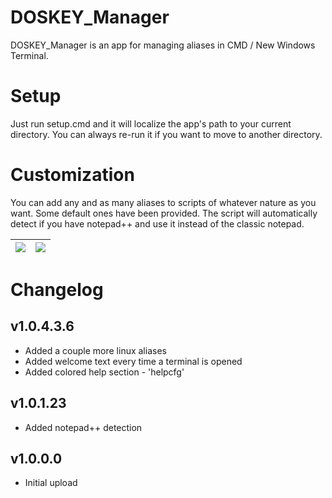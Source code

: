 # DOSKEY_Manager

DOSKEY_Manager is an app for managing aliases in CMD / New Windows Terminal.

# Setup
Just run setup.cmd and it will localize the app's path to your current directory.
You can always re-run it if you want to move to another directory.

# Customization
You can add any and as many aliases to scripts of whatever nature as you want.
Some default ones have been provided.
The script will automatically detect if you have notepad++ and use it instead of the classic notepad.

|![](https://imgur.com/9jcIl8j.png)   |  ![](https://imgur.com/YpQCUyV.png)|
|-------------------------------------|------------------------------------|

# Changelog
## v1.0.4.3.6
+ Added a couple more linux aliases
+ Added welcome text every time a terminal is opened
+ Added colored help section - 'helpcfg'
  
## v1.0.1.23
+ Added notepad++ detection
  
## v1.0.0.0
- Initial upload
